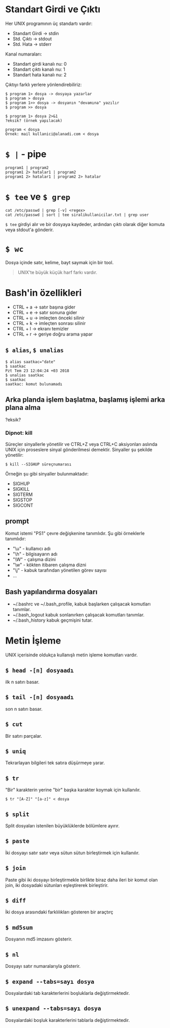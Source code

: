 # Standart Girdi ve Çıktı
Her UNIX programının üç standartı vardır:

- Standart Girdi -> stdin
- Std. Çıktı -> stdout
- Std. Hata -> stderr

Kanal numaraları:
- Standart girdi kanalı nu: 0
- Standart çıktı kanalı nu: 1
- Standart hata kanalı nu: 2

Çıktıyı farklı yerlere yönlendirebiliriz:
```shell
$ program 1> dosya -> dosyaya yazarlar
$ program > dosya
$ program 1>> dosya -> dosyanın "devamına" yazılır
$ program >> dosya

$ program 1> dosya 2>&1
?eksik? (örnek yapılacak)

program < dosya
Örnek: mail kullanici@alanadi.com < dosya
```

# `$ |` - pipe
```
program1 | program2
program1 2> hatalar1 | program2
program1 2> hatalar1 | program2 2> hatalar
```

# `$ tee` ve `$ grep`
```
cat /etc/passwd | grep [-v] <regex>
cat /etc/passwd | sort | tee siralikullanicilar.txt | grep user
```
`$ tee` girdiyi alır ve bir dosyaya kaydeder, ardından çıktı olarak diğer komuta veya stdout'a gönderir.

# `$ wc`
Dosya içinde satır, kelime, bayt saymak için bir tool.

> UNIX'te büyük küçük harf farkı vardır.

# Bash'in özellikleri
- CTRL + a -> satır başına gider
- CTRL + e -> satır sonuna gider
- CTRL + u -> imleçten önceki silinir
- CTRL + k -> imleçten sonrası silinir
- CTRL + l -> ekranı temizler
- CTRL + r -> geriye doğru arama yapar

## `$ alias`, `$ unalias`
```shell
$ alias saatkac="date"
$ saatkac
Pzt Tem 23 12:04:24 +03 2018
$ unalias saatkac
$ saatkac
saatkac: komut bulunamadı
```

## Arka planda işlem başlatma, başlamış işlemi arka plana alma
?eksik?

### Dipnot: kill
Süreçler sinyallerle yönetilir ve CTRL+Z veya CTRL+C aksiyonları aslında UNIX için proseslere sinyal gönderilmesi demektir. Sinyaller şu şekilde yönetilir:
```shell
$ kill --SIGHUP süreçnumarası
```

Örneğin şu gibi sinyaller bulunmaktadır:

- SIGHUP
- SIGKILL
- SIGTERM
- SIGSTOP
- SIGCONT

## prompt
Komut istemi "PS1" çevre değişkenine tanımlıdır. Şu gibi örneklerle tanımlıdır:
- "\u" - kullanıcı adı
- "\h" - bilgisayarın adı
- "\W" - çalışma dizini
- "\w" - kökten itibaren çalışma dizni
- "\j" - kabuk tarafından yönetilen görev sayısı
- ...

## Bash yapılandırma dosyaları
- ~/.bashrc ve ~/.bash_profile, kabuk başlarken çalışacak komutları tanımlar.
- ~/.bash_logout kabuk sonlanırken çalışacak komutları tanımlar.
- ~/.bash_history kabuk geçmişini tutar.

# Metin İşleme
UNIX içerisinde oldukça kullanışlı metin işleme komutları vardır.

## `$ head -[n] dosyaadı`
ilk n satırı basar.

## `$ tail -[n] dosyaadı`
son n satırı basar.

## `$ cut`
Bir satırı parçalar.

## `$ uniq`
Tekrarlayan bilgileri tek satıra düşürmeye yarar.

## `$ tr`
"Bir" karakterin yerine "bir" başka karakter koymak için kullanılır.
```shell
$ tr "[A-Z]" "[a-z]" < dosya
```

## `$ split`
Split dosyaları istenilen büyüklüklerde bölümlere ayırır.

## `$ paste`
İki dosyayı satır satır veya sütun sütun birleştirmek için kullanılır.

## `$ join`
Paste gibi iki dosyayı birleştirmekle birlikte biraz daha ileri bir komut olan join, iki dosyadaki sütunları eşleştirerek birleştirir.

## `$ diff`
İki dosya arasındaki farklılıkları gösteren bir araçtırç

## `$ md5sum`
Dosyanın md5 imzasını gösterir.

## `$ nl`
Dosyayı satır numaralarıyla gösterir.

## `$ expand --tabs=sayı dosya`
Dosyalardaki tab karakterlerini boşluklarla değiştirmektedir.

## `$ unexpand --tabs=sayı dosya`
Dosyalardaki boşluk karakterlerini tablarla değiştirmektedir.